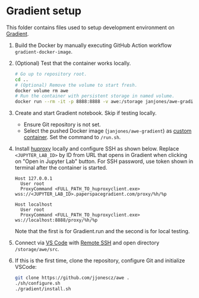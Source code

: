 # Gradient setup

This folder contains files used to setup development environment on
[Gradient](https://gradient.run).

1. Build the Docker by manually executing GitHub Action workflow
   `gradient-docker-image`.

2. (Optional) Test that the container works locally.

   ```sh
   # Go up to repository root.
   cd ..
   # (Optional) Remove the volume to start fresh.
   docker volume rm awe
   # Run the container with persistent storage in named volume.
   docker run --rm -it -p 8888:8888 -v awe:/storage janjones/awe-gradient
   ```

3. Create and start Gradient notebook. Skip if testing locally.

   - Ensure Git repository is not set.
   - Select the pushed Docker image (`janjones/awe-gradient`) as [custom
     container](https://docs.paperspace.com/gradient/explore-train-deploy/notebooks/create-a-notebook/notebook-containers).
     Set the command to `/run.sh`.

4. Install [huproxy](https://github.com/google/huproxy) locally and configure
   SSH as shown below. Replace `<JUPYTER_LAB_ID>` by ID from URL that opens in
   Gradient when clicking on "Open in Jupyter Lab" button. For SSH password, use
   token shown in terminal after the container is started.

   ```ssh_config
   Host 127.0.0.1
     User root
     ProxyCommand <FULL_PATH_TO_huproxyclient.exe> wss://<JUPYTER_LAB_ID>.paperspacegradient.com/proxy/%h/%p

   Host localhost
     User root
     ProxyCommand <FULL_PATH_TO_huproxyclient.exe> ws://localhost:8888/proxy/%h/%p
   ```

   Note that the first is for Gradient.run and the second is for local testing.

5. Connect via [VS Code](https://code.visualstudio.com/) with [Remote
   SSH](https://code.visualstudio.com/docs/remote/ssh) and open directory
   `/storage/awe/src`.

6. If this is the first time, clone the repository, configure Git and initialize
   VSCode:

   ```sh
   git clone https://github.com/jjonescz/awe .
   ./sh/configure.sh
   ./gradient/install.sh
   ```
